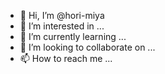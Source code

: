 - 👋 Hi, I’m @hori-miya
- 👀 I’m interested in ...
- 🌱 I’m currently learning ...
- 💞️ I’m looking to collaborate on ...
- 📫 How to reach me ...

<!---
hori-miya/hori-miya is a ✨ special ✨ repository because its `README.md` (this file) appears on your GitHub profile.
You can click the Preview link to take a look at your changes.
--->
